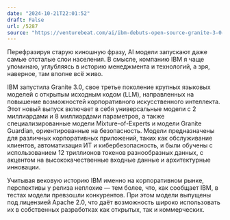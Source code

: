 ```yaml
---
date: "2024-10-21T22:01:52"
draft: False
url: /5287
source: "https://venturebeat.com/ai/ibm-debuts-open-source-granite-3-0-llms-for-enterprise-ai/"
---
```


Перефразируя старую киношную фразу, AI модели запускают даже самые отсталые слои населения. В смысле, компанию IBM я чаще упоминаю, углубляясь в историю менеджмента и технологий, а зря, наверное, там вполне всё живо. 

IBM запустила Granite 3.0, свое третье поколение крупных языковых моделей с открытым исходным кодом (LLM), направленных на повышение возможностей корпоративного искусственного интеллекта. Этот новый выпуск включает в себя универсальные модели с 2 миллиардами и 8 миллиардами параметров, а также специализированные модели Mixture-of-Experts и модели Granite Guardian, ориентированные на безопасность. Модели предназначены для различных корпоративных приложений, таких как обслуживание клиентов, автоматизация ИТ и кибербезопасность, и были обучены с использованием 12 триллионов токенов разнообразных данных, с акцентом на высококачественные входные данные и архитектурные инновации.

Учитывая вековую историю IBM именно на корпоративном рынке, перспективы у релиза неплохие — тем более, что, как сообщает IBM, в тестах модели превзошли конкурентов. При этом модели выпущены под лицензией Apache 2.0, что даёт возможность широко использовать их в собственных разработках как открытых, так и коммерческих.
